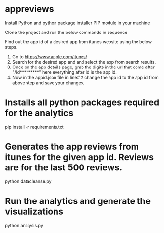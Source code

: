 # appreviews
Install Python and python package installer PIP module in your machine

Clone the project and run the below commands in sequence

Find out the app id of a desired app from itunes website using the below steps.
1. Go to https://www.apple.com/itunes/
2. Search for the desired app and and select the app from search results.
3. Once on the app details page, grab the digits in the url that come after "/id*********" here everything after id is the app id.
4. Now in the appid.json file in line# 2 change the app id to the app id from above step and save your changes.


# Installs all python packages required for the analytics
pip install -r requirements.txt

# Generates the app reviews from itunes for the given app id. Reviews are for the last 500 reviews.
python datacleanse.py

# Run the analytics and generate the visualizations
python analysis.py
